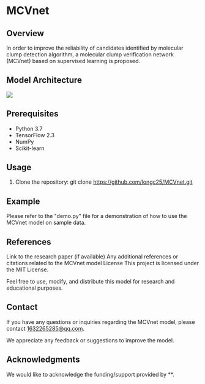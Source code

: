 # MCVnet

## Overview
In order to improve the reliability of candidates identified by molecular clump detection algorithm, a  molecular clump verification network (MCVnet) based on supervised learning is proposed.

## Model Architecture


![](images/model_structure.png)

## Prerequisites
- Python 3.7
- TensorFlow 2.3
- NumPy
- Scikit-learn

## Usage
1. Clone the repository:
git clone https://github.com/longc25/MCVnet.git

## Example
Please refer to the "demo.py" file for a demonstration of how to use the MCVnet model on sample data.

## References
Link to the research paper (if available)
Any additional references or citations related to the MCVnet model
License
This project is licensed under the MIT License.

Feel free to use, modify, and distribute this model for research and educational purposes.

## Contact
If you have any questions or inquiries regarding the MCVnet model, please contact 1632265285@qq.com.

We appreciate any feedback or suggestions to improve the model.

## Acknowledgments
We would like to acknowledge the funding/support provided by **.
